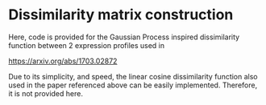
Dissimilarity matrix construction
=================================

Here, code is provided for the Gaussian Process inspired dissimilarity function between 2 expression profiles used in

https://arxiv.org/abs/1703.02872

Due to its simplicity, and speed, the linear cosine dissimilarity function also used in the paper referenced above can be easily implemented. Therefore, it is not provided here.

